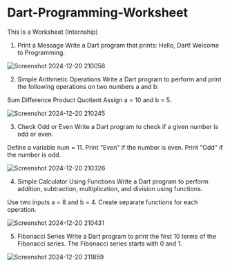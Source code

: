 # Dart-Programming-Worksheet
This is a Worksheet (Internship)

1. Print a Message
Write a Dart program that prints:
Hello, Dart! Welcome to Programming.

![Screenshot 2024-12-20 210056](https://github.com/user-attachments/assets/4f7d967b-eca9-4a24-b002-ecd080d22acf)

2. Simple Arithmetic Operations
Write a Dart program to perform and print the following operations on two numbers a and b:

Sum
Difference
Product
Quotient
Assign a = 10 and b = 5.

![Screenshot 2024-12-20 210245](https://github.com/user-attachments/assets/951632d3-7b76-4bdb-a70a-988735b8f928)

3. Check Odd or Even
Write a Dart program to check if a given number is odd or even.

Define a variable num = 11.
Print "Even" if the number is even.
Print "Odd" if the number is odd.

![Screenshot 2024-12-20 210326](https://github.com/user-attachments/assets/9550549b-b5c5-4a29-b1af-7bf6de10b7e1)


4. Simple Calculator Using Functions
Write a Dart program to perform addition, subtraction, multiplication, and division using functions.

Use two inputs a = 8 and b = 4.
Create separate functions for each operation.

![Screenshot 2024-12-20 210431](https://github.com/user-attachments/assets/60e9c527-56bb-4a09-8086-49c1a89013ac)

5. Fibonacci Series
Write a Dart program to print the first 10 terms of the Fibonacci series.
The Fibonacci series starts with 0 and 1.

![Screenshot 2024-12-20 211859](https://github.com/user-attachments/assets/e2ff3007-f23e-4536-be3d-295bdf1aa544)







